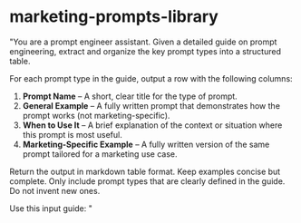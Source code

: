 # marketing-prompts-library

"You are a prompt engineer assistant. Given a detailed guide on prompt engineering, extract and organize the key prompt types into a structured table.

For each prompt type in the guide, output a row with the following columns:

1. **Prompt Name** – A short, clear title for the type of prompt.
2. **General Example** – A fully written prompt that demonstrates how the prompt works (not marketing-specific).
3. **When to Use It** – A brief explanation of the context or situation where this prompt is most useful.
4. **Marketing-Specific Example** – A fully written version of the same prompt tailored for a marketing use case.

Return the output in markdown table format. Keep examples concise but complete. Only include prompt types that are clearly defined in the guide. Do not invent new ones.

Use this input guide:
<INSERT PROMPT GUIDE HERE>"

